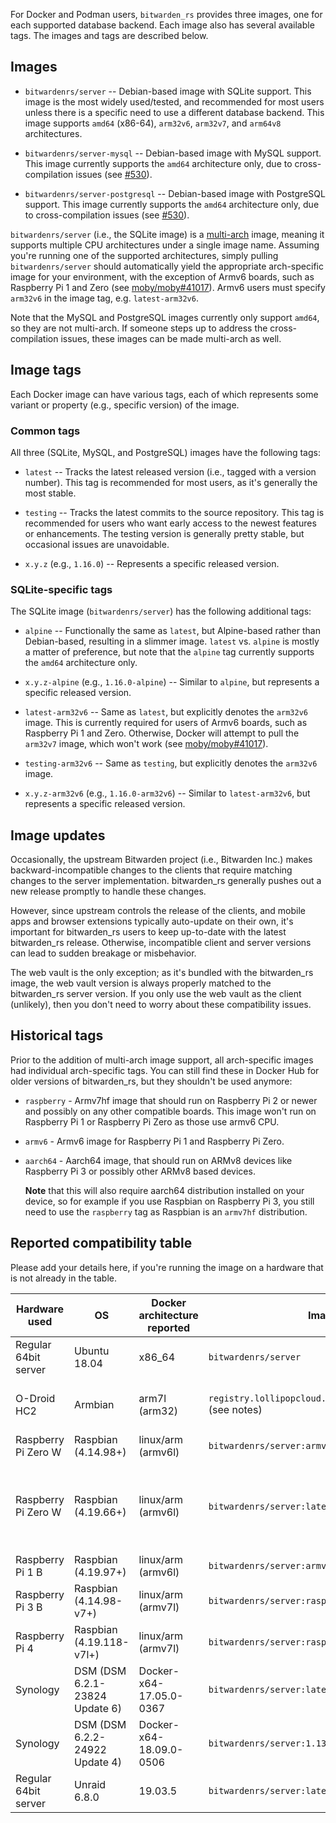 For Docker and Podman users, `bitwarden_rs` provides three images, one for each supported database backend. Each image also has several available tags. The images and tags are described below. 

## Images

* `bitwardenrs/server` -- Debian-based image with SQLite support. This image is the most widely used/tested, and recommended for most users unless there is a specific need to use a different database backend. This image supports `amd64` (x86-64), `arm32v6`, `arm32v7`, and `arm64v8` architectures.

* `bitwardenrs/server-mysql` -- Debian-based image with MySQL support. This image currently supports the `amd64` architecture only, due to cross-compilation issues (see [#530](https://github.com/dani-garcia/bitwarden_rs/issues/530)).

* `bitwardenrs/server-postgresql` -- Debian-based image with PostgreSQL support. This image currently supports the `amd64` architecture only, due to cross-compilation issues (see [#530](https://github.com/dani-garcia/bitwarden_rs/issues/530)).

`bitwardenrs/server` (i.e., the SQLite image) is a [multi-arch](https://www.docker.com/blog/multi-arch-all-the-things/) image, meaning it supports multiple CPU architectures under a single image name. Assuming you're running one of the supported architectures, simply pulling `bitwardenrs/server` should automatically yield the appropriate arch-specific image for your environment, with the exception of Armv6 boards, such as Raspberry Pi 1 and Zero (see [moby/moby#41017](https://github.com/moby/moby/issues/41017)). Armv6 users must specify `arm32v6` in the image tag, e.g. `latest-arm32v6`.

Note that the MySQL and PostgreSQL images currently only support `amd64`, so they are not multi-arch. If someone steps up to address the cross-compilation issues, these images can be made multi-arch as well.

## Image tags

Each Docker image can have various tags, each of which represents some variant or property (e.g., specific version) of the image.

### Common tags

All three (SQLite, MySQL, and PostgreSQL) images have the following tags:

* `latest` -- Tracks the latest released version (i.e., tagged with a version number). This tag is recommended for most users, as it's generally the most stable.

* `testing` -- Tracks the latest commits to the source repository. This tag is recommended for users who want early access to the newest features or enhancements. The testing version is generally pretty stable, but occasional issues are unavoidable.

* `x.y.z` (e.g., `1.16.0`) -- Represents a specific released version.

### SQLite-specific tags

The SQLite image (`bitwardenrs/server`) has the following additional tags:

* `alpine` -- Functionally the same as `latest`, but Alpine-based rather than Debian-based, resulting in a slimmer image. `latest` vs. `alpine` is mostly a matter of preference, but note that the `alpine` tag currently supports the `amd64` architecture only.

* `x.y.z-alpine` (e.g., `1.16.0-alpine`) -- Similar to `alpine`, but represents a specific released version.

* `latest-arm32v6` -- Same as `latest`, but explicitly denotes the `arm32v6` image. This is currently required for users of Armv6 boards, such as Raspberry Pi 1 and Zero. Otherwise, Docker will attempt to pull the `arm32v7` image, which won't work (see [moby/moby#41017](https://github.com/moby/moby/issues/41017)).

* `testing-arm32v6` -- Same as `testing`, but explicitly denotes the `arm32v6` image.

* `x.y.z-arm32v6` (e.g., `1.16.0-arm32v6`) -- Similar to `latest-arm32v6`, but represents a specific released version.

## Image updates

Occasionally, the upstream Bitwarden project (i.e., Bitwarden Inc.) makes backward-incompatible changes to the clients that require matching changes to the server implementation. bitwarden_rs generally pushes out a new release promptly to handle these changes.

However, since upstream controls the release of the clients, and mobile apps and browser extensions typically auto-update on their own, it's important for bitwarden_rs users to keep up-to-date with the latest bitwarden_rs release. Otherwise, incompatible client and server versions can lead to sudden breakage or misbehavior.

The web vault is the only exception; as it's bundled with the bitwarden_rs image, the web vault version is always properly matched to the bitwarden_rs server version. If you only use the web vault as the client (unlikely), then you don't need to worry about these compatibility issues.

## Historical tags

Prior to the addition of multi-arch image support, all arch-specific images had individual arch-specific tags. You can still find these in Docker Hub for older versions of bitwarden_rs, but they shouldn't be used anymore:

* `raspberry` - Armv7hf image that should run on Raspberry Pi 2 or newer and possibly on any other compatible boards. This image won't run on Raspberry Pi 1 or Raspberry Pi Zero as those use armv6 CPU.

* `armv6` - Armv6 image for Raspberry Pi 1 and Raspberry Pi Zero.

* `aarch64` - Aarch64 image, that should run on ARMv8 devices like Raspberry Pi 3 or possibly other ARMv8 based devices.

  **Note** that this will also require aarch64 distribution installed on your device, so for example if you use Raspbian on Raspberry Pi 3, you still need to use the `raspberry` tag as Raspbian is an `armv7hf` distribution.

## Reported compatibility table

Please add your details here, if you're running the image on a hardware that is not already in the table.

| Hardware used        | OS           | Docker architecture reported    | Image used          | Status | Notes |
|----------------------|--------------|---------------------------------|---------------------|--------|-------|
| Regular 64bit server | Ubuntu 18.04 | x86_64                          | `bitwardenrs/server` | OK     |       |
| O-Droid HC2          | Armbian      | arm7l (arm32)                   | `registry.lollipopcloud.solutions/arm32v7/bitwarden` (see notes) | OK | Unofficial image built from upstream sources ; `bitwardenrs/server:raspberry` is the official equivalent image |
| Raspberry Pi Zero W  | Raspbian (4.14.98+) | linux/arm (armv6l)       | `bitwardenrs/server:armv6` | OK |     |
| Raspberry Pi Zero W  | Raspbian (4.19.66+) | linux/arm (armv6l)       | `bitwardenrs/server:latest` (Multiarch) | OK | Only when using the docker experimental feature 'docker pull --platform=linux/arm/v6'. Otherwise the wrong image will be selected (https://github.com/dani-garcia/bitwarden_rs/issues/1064) |
| Raspberry Pi 1 B     | Raspbian (4.19.97+) | linux/arm (armv6l)       | `bitwardenrs/server:armv6` | OK |     |
| Raspberry Pi 3 B     | Raspbian (4.14.98-v7+) | linux/arm (armv7l)    | `bitwardenrs/server:raspberry` | OK |     |
| Raspberry Pi 4    | Raspbian (4.19.118-v7l+) | linux/arm (armv7l)    | `bitwardenrs/server:raspberry` | OK | 4go version, rev 1.1   |
| Synology             | DSM (DSM 6.2.1-23824 Update 6) | Docker-x64-17.05.0-0367 | `bitwardenrs/server:latest` | OK |
| Synology             | DSM (DSM 6.2.2-24922 Update 4) | Docker-x64-18.09.0-0506 | `bitwardenrs/server:1.13.0-alpine` | OK |
| Regular 64bit server | Unraid 6.8.0 | 19.03.5                         | `bitwardenrs/server:latest` | OK |     |

